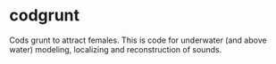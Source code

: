 # codgrunt
Cods grunt to attract females. This is code for underwater (and above water) modeling, localizing and reconstruction of sounds.
